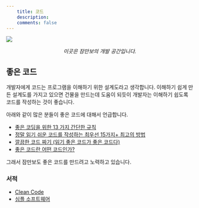 ```yaml
---
    title: 코드
    description: 
    comments: false
---
```


![](https://pbs.twimg.com/media/EPi86ypVAAEvTqN?format=jpg&name=small)

_<center>이곳은 잠만보의 개발 공간입니다.</center>_

## 좋은 코드

개발자에게 코드는 프로그램을 이해하기 위한 설계도라고 생각합니다. 
이해하기 쉽게 만든 설계도를 가지고 있으면 건물을 만드는데 도움이 되듯이 개발자는 이해하기 쉽도록 코드를 작성하는 것이 좋습니다.

아래와 같이 많은 분들이 좋은 코드에 대해서 언급합니다.

- [좋은 코딩을 위한 13 가지 간단한 규칙](https://mingrammer.com/translation-13-simple-rules-for-good-coding/)  
- [정말 읽기 쉬운 코드를 작성하는 최우선 15가지+ 최고의 방법](https://mytory.net/archives/1098)  
- [깔끔한 코드 짜기 (읽기 좋은 코드가 좋은 코드다)](https://poqw.github.io/TheArtOfReadableCode/)  
- [좋은 코드란 어떤 코드인가?](https://brunch.co.kr/@ksmin/5)  

그래서 잠만보도 좋은 코드를 만드려고 노력하고 있습니다.

### 서적

- [Clean Code](http://www.yes24.com/Product/Goods/11681152?scode=032&OzSrank=1)  
- [심플 소프트웨어](http://www.yes24.com/Product/Goods/80749963)  
